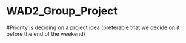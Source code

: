 # WAD2_Group_Project
#Priority is deciding on a project idea (preferable that we decide on it before the end of the weekend)
